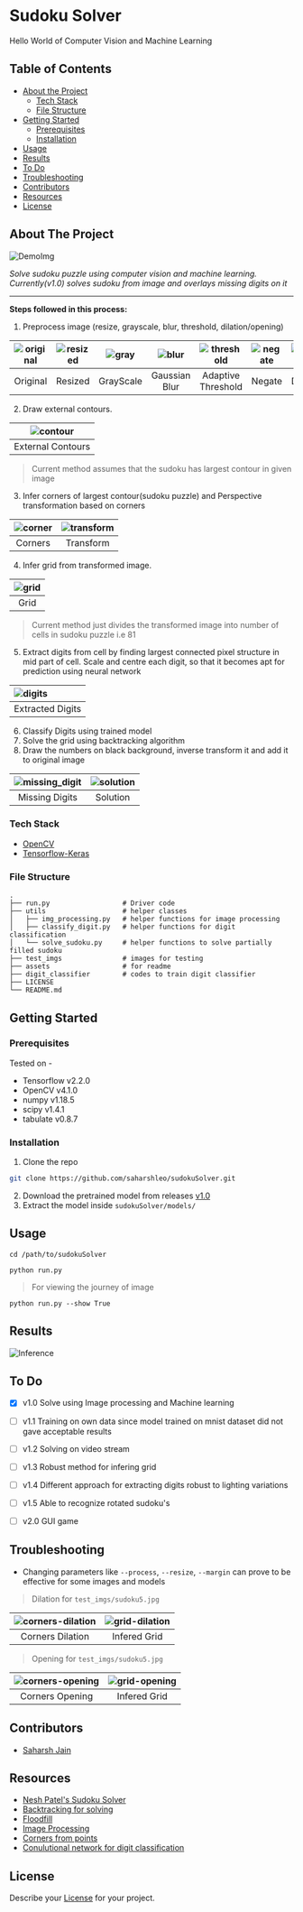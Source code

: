 # Sudoku Solver
Hello World of Computer Vision and Machine Learning   

<!-- TABLE OF CONTENTS -->
## Table of Contents

* [About the Project](#about-the-project)
  * [Tech Stack](#tech-stack)
  * [File Structure](#file-structure)
* [Getting Started](#getting-started)
  * [Prerequisites](#prerequisites)
  * [Installation](#installation)
* [Usage](#usage)
* [Results](#results)
* [To Do](#to-do)
* [Troubleshooting](#troubleshooting)
* [Contributors](#contributors)
* [Resources](#resources)
* [License](#license)


<!-- ABOUT THE PROJECT -->
## About The Project 
![DemoImg](https://github.com/saharshleo/sudokuSolver/blob/master/assets/demo.png)

_Solve sudoku puzzle using computer vision and machine learning. Currently(v1.0) solves sudoku from image and overlays missing digits on it_  
***
**Steps followed in this process:**
1. Preprocess image (resize, grayscale, blur, threshold, dilation/opening)  

|![original](https://github.com/saharshleo/sudokuSolver/blob/master/test_imgs/sudoku9.png)|![resized](https://github.com/saharshleo/sudokuSolver/blob/master/assets/resized_image.png)|![gray](https://github.com/saharshleo/sudokuSolver/blob/master/assets/gray.png)|![blur](https://github.com/saharshleo/sudokuSolver/blob/master/assets/blur.png)|![threshold](https://github.com/saharshleo/sudokuSolver/blob/master/assets/threshold.png)|![negate](https://github.com/saharshleo/sudokuSolver/blob/master/assets/negate.png)|![dilate](https://github.com/saharshleo/sudokuSolver/blob/master/assets/processed_img.png)|
|:---:|:---:|:---:|:---:|:---:|:---:|:---:|
|Original|Resized|GrayScale|Gaussian Blur|Adaptive Threshold|Negate|Dilation|  

2. Draw external contours.  

|![contour](https://github.com/saharshleo/sudokuSolver/blob/master/assets/external_contours.png)|
|:---:|
|External Contours|  
> Current method assumes that the sudoku has largest contour in given image  

3. Infer corners of largest contour(sudoku puzzle) and Perspective transformation based on corners

|![corner](https://github.com/saharshleo/sudokuSolver/blob/master/assets/corners.png)|![transform](https://github.com/saharshleo/sudokuSolver/blob/master/assets/warped_resized.png)|
|:---:|:---:|
|Corners|Transform|

4. Infer grid from transformed image. 

|![grid](https://github.com/saharshleo/sudokuSolver/blob/master/assets/grid_img.png)|
|:---:|
|Grid|
> Current method just divides the transformed image into number of cells in sudoku puzzle i.e 81

5. Extract digits from cell by finding largest connected pixel structure in mid part of cell. 
Scale and centre each digit, so that it becomes apt for prediction using neural network 

|![digits](https://github.com/saharshleo/sudokuSolver/blob/master/assets/extracted_digits.png)|
|:---|
|Extracted Digits|

6. Classify Digits using trained model
7. Solve the grid using backtracking algorithm
8. Draw the numbers on black background, inverse transform it and add it to original image

|![missing_digit](https://github.com/saharshleo/sudokuSolver/blob/master/assets/digit_img.png)|![solution](https://github.com/saharshleo/sudokuSolver/blob/master/assets/final_img.png)|
|:---:|:---:|
|Missing Digits|Solution|

### Tech Stack

* [OpenCV](https://opencv.org/)
* [Tensorflow-Keras](https://www.tensorflow.org/guide/keras/sequential_model)  


### File Structure
    .
    ├── run.py                  # Driver code
    ├── utils                   # helper classes
    │   ├── img_processing.py   # helper functions for image processing
    │   ├── classify_digit.py   # helper functions for digit classification
    │   └── solve_sudoku.py     # helper functions to solve partially filled sudoku
    ├── test_imgs               # images for testing
    ├── assets                  # for readme
    ├── digit_classifier        # codes to train digit classifier
    ├── LICENSE
    └── README.md 
    
<!-- GETTING STARTED -->
## Getting Started

### Prerequisites 
Tested on - 
* Tensorflow v2.2.0
* OpenCV v4.1.0
* numpy v1.18.5
* scipy v1.4.1
* tabulate v0.8.7

### Installation
1. Clone the repo
```sh
git clone https://github.com/saharshleo/sudokuSolver.git
```
2. Download the pretrained model from releases [v1.0](https://github.com/saharshleo/sudokuSolver/releases/tag/v1.0)
3. Extract the model inside `sudokuSolver/models/`


<!-- USAGE EXAMPLES -->
## Usage
```
cd /path/to/sudokuSolver
```

```
python run.py
```
> For viewing the journey of image
```
python run.py --show True
```


<!-- RESULTS -->
## Results
 
![**Inference**](https://github.com/saharshleo/sudokuSolver/blob/master/assets/demo2.png)    


<!-- TO DO -->
## To Do
- [x] v1.0 Solve using Image processing and Machine learning
- [ ] v1.1 Training on own data since model trained on mnist dataset did not gave acceptable results
- [ ] v1.2 Solving on video stream
- [ ] v1.3 Robust method for infering grid
- [ ] v1.4 Different approach for extracting digits robust to lighting variations
- [ ] v1.5 Able to recognize rotated sudoku's
- [ ] v2.0 GUI game  


<!-- TROUBLESHOOTING -->
## Troubleshooting
* Changing parameters like `--process`, `--resize`, `--margin` can prove to be effective for some images and models  
> Dilation for `test_imgs/sudoku5.jpg`

|![corners-dilation](https://github.com/saharshleo/sudokuSolver/blob/master/assets/corners_dilation_sudoku5.png)|![grid-dilation](https://github.com/saharshleo/sudokuSolver/blob/master/assets/grid_img_dilation_sudoku5.png)|
|:---:|:---:|
|Corners Dilation|Infered Grid|  

> Opening for `test_imgs/sudoku5.jpg`

|![corners-opening](https://github.com/saharshleo/sudokuSolver/blob/master/assets/corners_opening_sudoku5.png)|![grid-opening](https://github.com/saharshleo/sudokuSolver/blob/master/assets/grid_img_opening_sudoku5.png)|
|:---:|:---:|
|Corners Opening|Infered Grid|  


<!-- CONTRIBUTORS -->
## Contributors
* [Saharsh Jain](https://github.com/saharshleo)


<!-- RESOURCES -->
## Resources  
* [Nesh Patel's Sudoku Solver](https://medium.com/@neshpatel/solving-sudoku-part-ii-9a7019d196a2) 
* [Backtracking for solving](https://www.geeksforgeeks.org/sudoku-backtracking-7/)
* [Floodfill](https://medium.com/@elvisdias/introduction-to-opencv-with-python-i-9fc72082f230)
* [Image Processing](https://opencv-python-tutroals.readthedocs.io/en/latest/py_tutorials/py_imgproc/py_table_of_contents_imgproc/py_table_of_contents_imgproc.html)
* [Corners from points](https://www.pyimagesearch.com/2016/03/21/ordering-coordinates-clockwise-with-python-and-opencv/)
* [Conulutional network for digit classification](https://www.kaggle.com/dingli/digits-recognition-with-cnn-keras)


<!-- LICENSE -->
## License
Describe your [License](LICENSE) for your project. 

